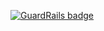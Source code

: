 
[![GuardRails badge](https://badges.production.guardrails.io/bennythejudge/ApplicationLifeCycle.svg)](https://www.guardrails.io)
